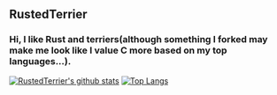 ## RustedTerrier

### Hi, I like Rust and terriers(although something I forked may make me look like I value C more based on my top languages...).

[![RustedTerrier's github stats](https://github-readme-stats.vercel.app/api?username=RustedTerrier&show_icons=true&theme=kacho_ga&count_private=true&disable_animations=true&hide_rank=true&include_all_commits=true)](https://github.com/anuraghazra/github-readme-stats)
[![Top Langs](https://github-readme-stats.vercel.app/api/top-langs/?username=RustedTerrier&theme=kacho_ga&langs_count=8&layout=compact)](https://github.com/anuraghazra/github-readme-stats)

